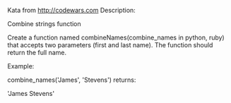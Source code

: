 Kata from http://codewars.com
Description:

Combine strings function

Create a function named combineNames(combine_names in python, ruby) that accepts two parameters (first and last name). The function should return the full name.

Example:

combine_names('James', 'Stevens')
returns:

'James Stevens'
